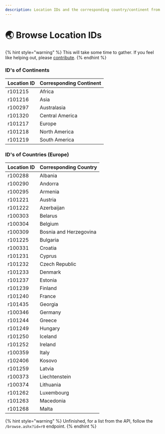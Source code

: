 ```yaml
---
description: Location IDs and the corresponding country/continent from the browse endpoint.
---
```


# 🌏 Browse Location IDs

{% hint style="warning" %}
This will take some time to gather. If you feel like helping out, please [contribute](https://github.com/core-hacked/tunein-api/pulls).
{% endhint %}

### ID's of Continents&#x20;

| Location ID | Corresponding Continent |
| ----------- | ----------------------- |
| r101215     | Africa                  |
| r101216     | Asia                    |
| r100297     | Australasia             |
| r101320     | Central America         |
| r101217     | Europe                  |
| r101218     | North America           |
| r101219     | South America           |

### ID's of Countries (Europe)

| Location ID | Corresponding Country  |
| ----------- | ---------------------- |
| r100288     | Albania                |
| r100290     | Andorra                |
| r100295     | Armenia                |
| r101221     | Austria                |
| r101222     | Azerbaijan             |
| r100303     | Belarus                |
| r100304     | Belgium                |
| r100309     | Bosnia and Herzegovina |
| r101225     | Bulgaria               |
| r100331     | Croatia                |
| r101231     | Cyprus                 |
| r101232     | Czech Republic         |
| r101233     | Denmark                |
| r101237     | Estonia                |
| r101239     | Finland                |
| r101240     | France                 |
| r101435     | Georgia                |
| r100346     | Germany                |
| r101244     | Greece                 |
| r101249     | Hungary                |
| r101250     | Iceland                |
| r101252     | Ireland                |
| r100359     | Italy                  |
| r102406     | Kosovo                 |
| r101259     | Latvia                 |
| r100373     | Liechtenstein          |
| r100374     | Lithuania              |
| r101262     | Luxembourg             |
| r101263     | Macedonia              |
| r101268     | Malta                  |

{% hint style="warning" %}
Unfinished, for a list from the API, follow the `/browse.ashx?id=r0` endpoint.
{% endhint %}
